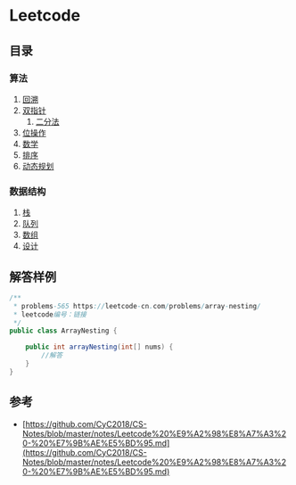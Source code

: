 # Leetcode #
## 目录 ##
### 算法 ###
1. [回溯](./summary/回溯.md)
2. [双指针](./summary/双指针.md)
	1. [二分法](./summary/二分法.md)
3. [位操作](./summary/位操作.md)
4. [数学](./summary/数学.md)
5. [排序](./summary/排序.md)
6. [动态规划](./summary/动态规划.md)

### 数据结构 ###
1. [栈](./summary/栈.md)
2. [队列](./summary/队列.md)
3. [数组](./summary/数组.md)
4. [设计](./summary/设计.md)

## 解答样例 ##
```java
/**
 * problems-565 https://leetcode-cn.com/problems/array-nesting/
 * leetcode编号：链接
 */
public class ArrayNesting {

    public int arrayNesting(int[] nums) {
        //解答
    }
}
```

## 参考 ##
- [https://github.com/CyC2018/CS-Notes/blob/master/notes/Leetcode%20%E9%A2%98%E8%A7%A3%20-%20%E7%9B%AE%E5%BD%95.md](https://github.com/CyC2018/CS-Notes/blob/master/notes/Leetcode%20%E9%A2%98%E8%A7%A3%20-%20%E7%9B%AE%E5%BD%95.md)

